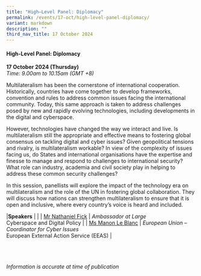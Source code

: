 ```yaml
---
title: "High–Level Panel: Diplomacy"
permalink: /events/17-oct/high-level-panel-diplomacy/
variant: markdown
description: ""
third_nav_title: 17 October 2024
---
```

#### **High-Level Panel: Diplomacy**

**17 October 2024 (Thursday)**  
*Time: 9.00am to 10.15am (GMT +8)*

Multilateralism has been the cornerstone of international cooperation. Historically, countries have come together to develop frameworks, convention and rules to address common issues facing the international community. Today, this same approach is taken to address challenges posed by new and rapidly evolving technologies, including developments in the digital and cyberspace. 

However, technologies have changed the way we interact and live. Is multilateralism still the appropriate and effective means to fostering global consensus on tackling digital and cyber issues? Given geopolitical tensions and rivalry, is multilateralism workable? In view of the complexity of issues facing us, do States and international organisations have the expertise and finesse to manage and respond to challenges to international security? What role can industry, academia and civil society play in helping to address these common security challenges? 

In this session, panellists will explore the impact of the technology era on multilateralism and the role of the UN in fostering global collaboration. They will discuss how nations can strengthen multilateralism to ensure that it is open and inclusive, where every country’s voice is heard and included. 

|**Speakers**          |                                                              |
| [Mr Nathaniel Fick](/speakers/mr-nathaniel-fick/)  | *Ambassador at Large* <br>Cyberspace and Digital Policy      |
| [Ms Manon Le Blanc](/speakers/ms-manon-le-blanc/)  | *European Union – Coordinator for Cyber Issues* <br>European External Action Service (EEAS)      |

<br><br><br>
*Information is accurate at time of publication*